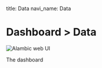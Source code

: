 title: Data
navi_name: Data

# Dashboard > Data

![Alambic web UI](/images/users_data.png)

The dashboard
